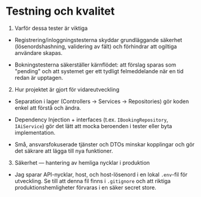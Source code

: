 # Testning och kvalitet

1. Varför dessa tester är viktiga

- Registrering/inloggningstesterna skyddar grundläggande säkerhet (lösenordshashning, validering av fält) och förhindrar att ogiltiga användare skapas.

- Bokningstesterna säkerställer kärnflödet: att förslag sparas som "pending" och att systemet ger ett tydligt felmeddelande när en tid redan är upptagen.



2. Hur projektet är gjort för vidareutveckling

- Separation i lager (Controllers → Services → Repositories) gör koden enkel att förstå och ändra.

- Dependency Injection + interfaces (t.ex. `IBookingRepository`, `IAiService`) gör det lätt att mocka beroenden i tester eller byta implementation.

- Små, ansvarsfokuserade tjänster och DTOs minskar kopplingar och gör det säkrare att lägga till nya funktioner.



3. Säkerhet — hantering av hemliga nycklar i produktion

- Jag sparar API-nycklar, host, och host-lösenord i en lokal `.env`-fil för utveckling. Se till att denna fil finns i `.gitignore` och att riktiga produktionshemligheter förvaras i en säker secret store.
